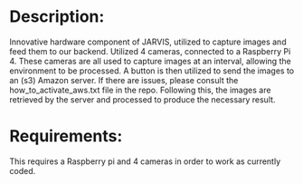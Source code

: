 # Description:
Innovative hardware component of JARVIS, utilized to capture images and feed them to our backend. Utilized 4 cameras, connected to a Raspberry Pi 4. These cameras are all used to capture images at an interval, allowing the environment to be processed. A button is then utilized to send the images to an (s3) Amazon server. If there are issues, please consult the how_to_activate_aws.txt file in the repo. Following this, the images are retrieved by the server and processed to produce the necessary result.

# Requirements:

This requires a Raspberry pi and 4 cameras in order to work as currently coded. 
